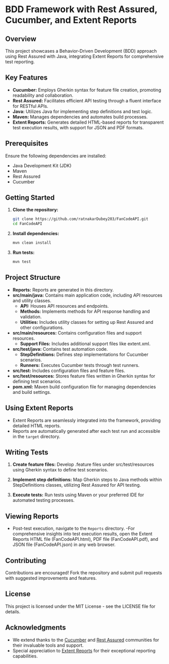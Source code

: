 # BDD Framework with Rest Assured, Cucumber, and Extent Reports

## Overview

This project showcases a Behavior-Driven Development (BDD) approach using Rest Assured with Java, integrating Extent Reports for comprehensive test reporting.

## Key Features

- **Cucumber:** Employs Gherkin syntax for feature file creation, promoting readability and collaboration.
- **Rest Assured:** Facilitates efficient API testing through a fluent interface for RESTful APIs.
- **Java:** Utilizes Java for implementing step definitions and test logic.
- **Maven:** Manages dependencies and automates build processes.
- **Extent Reports:** Generates detailed HTML-based reports for transparent test execution results, with support for JSON and PDF formats.

## Prerequisites

Ensure the following dependencies are installed:

- Java Development Kit (JDK)
- Maven
- Rest Assured
- Cucumber

## Getting Started

1. **Clone the repository:**
   ```bash
   git clone https://github.com/ratnakarDubey203/FanCodeAPI.git
   cd FanCodeAPI
   ```

2. **Install dependencies:**
   ```bash
   mvn clean install
   ```

3. **Run tests:**
   ```bash
   mvn test
   ```

## Project Structure

- **Reports:** Reports are generated in this directory.
- **src/main/java:** Contains main application code, including API resources and utility classes.
  - **API:** Houses API resources and endpoints.
  - **Methods:** Implements methods for API response handling and validation.
  - **Utilities:** Includes utility classes for setting up Rest Assured and other configurations.
- **src/main/resources:** Contains configuration files and support resources.
  - **Support Files:** Includes additional support files like extent.xml.
- **src/test/java:** Contains test automation code.
  - **StepDefinitions:** Defines step implementations for Cucumber scenarios.
  - **Runners:** Executes Cucumber tests through test runners.
- **src/test:** Includes configuration files and feature files.
- **src/test/resources:** Stores feature files written in Gherkin syntax for defining test scenarios.
- **pom.xml:** Maven build configuration file for managing dependencies and build settings.

## Using Extent Reports

- Extent Reports are seamlessly integrated into the framework, providing detailed HTML reports.
- Reports are automatically generated after each test run and accessible in the `target` directory.

## Writing Tests

1. **Create feature files:** Develop .feature files under src/test/resources using Gherkin syntax to define test scenarios.

2. **Implement step definitions:** Map Gherkin steps to Java methods within StepDefinitions classes, utilizing Rest Assured for API testing.

3. **Execute tests:** Run tests using Maven or your preferred IDE for automated testing processes.

## Viewing Reports

- Post-test execution, navigate to the `Reports` directory.
-For comprehensive insights into test execution results, open the Extent Reports HTML file (FanCodeAPI.html), PDF file (FanCodeAPI.pdf), and JSON file (FanCodeAPI.json) in any web browser.

## Contributing

Contributions are encouraged! Fork the repository and submit pull requests with suggested improvements and features.

## License

This project is licensed under the MIT License - see the LICENSE file for details.

## Acknowledgments

- We extend thanks to the [Cucumber](https://cucumber.io/) and [Rest Assured](https://rest-assured.io/) communities for their invaluable tools and support.
- Special appreciation to [Extent Reports](https://extentreports.com/) for their exceptional reporting capabilities.
